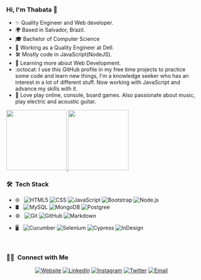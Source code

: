 ### Hi, I'm Thabata 👋

- ✨ Quality Engineer and Web developer.
- 🌍 Based in Salvador, Brazil.
- 🎓 Bachelor of Computer Science
- 💼 Working as a Quality Engineer at Dell.
- 🛠 Mostly code in JavaScript(NodeJS).
- 🌱 Learning more about Web Development.
- :octocat: I use this GitHub profile in my free time projects to practice some code and learn new things, I'm a knowledge seeker who has an interest in a lot of different stuff. Now working with JavaScript and advance my skills with it.  
- 👾 Love play online, console, board games. Also passionate about music, play electric and acoustic guitar.

<a href="https://github.com/alttabs">
  <img height="160em" src="https://github-readme-stats.vercel.app/api?username=alttabs&show_icons=true&custom_title=GitHub+Stats&theme=vue">
  <img height="160em" src="https://github-readme-stats.vercel.app/api/top-langs/?username=alttabs&layout=compact&theme=vue">
</a>
<h3> 🛠 &nbsp;Tech Stack</h3>

- 🌐 &nbsp;
  ![HTML5](https://img.shields.io/badge/-HTML5-333333?style=flat&logo=HTML5)
  ![CSS](https://img.shields.io/badge/-CSS-333333?style=flat&logo=CSS3&logoColor=1572B6)
  ![JavaScript](https://img.shields.io/badge/-JavaScript-333333?style=flat&logo=javascript)
  ![Bootstrap](https://img.shields.io/badge/-Bootstrap-333333?style=flat&logo=bootstrap&logoColor=563D7C)
  ![Node.js](https://img.shields.io/badge/-Node.js-333333?style=flat&logo=node.js)
- 🛢 &nbsp;
  ![MySQL](https://img.shields.io/badge/-MySQL-333333?style=flat&logo=mysql)
  ![MongoDB](https://img.shields.io/badge/-MongoDB-333333?style=flat&logo=mongodb)
  ![Postgree](https://img.shields.io/badge/-MongoDB-333333?style=flat&logo=postgresql)
- ⚙️ &nbsp;
  ![Git](https://img.shields.io/badge/-Git-333333?style=flat&logo=git)
  ![GitHub](https://img.shields.io/badge/-GitHub-333333?style=flat&logo=github)
  ![Markdown](https://img.shields.io/badge/-Markdown-333333?style=flat&logo=markdown)
<!-- - 🔧 &nbsp;
  ![Visual Studio Code](https://img.shields.io/badge/-Visual%20Studio%20Code-333333?style=flat&logo=visual-studio-code&logoColor=007ACC)
  ![Visual_studio](https://img.shields.io/badge/-Visual%20Studio-333333?style=flat&logo=eclipse-ide&logoColor=2C2255)
  [![official JetBrains project](http://jb.gg/badges/official.svg)](https://confluence.jetbrains.com/display/ALL/JetBrains+on+GitHub) -->
- 🖥 &nbsp;
  ![Cucumber](https://img.shields.io/badge/-Cucumber-333333?style=flat&logo=cucumber)
  ![Selenium](https://img.shields.io/badge/-Selenium-333333?style=flat&logo=selenium)
  ![Cypress](https://img.shields.io/badge/-Cypress-333333?style=flat&logo=Cypress)
  ![InDesign](https://img.shields.io/badge/-API-333333?style=flat&logo=postman)

<br/>

<h3> 🤝🏻 &nbsp;Connect with Me </h3>
<p align="center">
<a href="https://thabstacks.netlify.app/"><img alt="Website" src="https://img.shields.io/badge/Website-www.thabstacks.app-blue?style=flat-square&logo=google-chrome"></a>
<a href="https://www.linkedin.com/in/thabataalmeida/"><img alt="LinkedIn" src="https://img.shields.io/badge/LinkedIn-Thabata%20Almeida-blue?style=flat-square&logo=linkedin"></a>
<a href="https://www.instagram.com/altthabs/"><img alt="Instagram" src="https://img.shields.io/badge/Instagram-altthabs-blue?style=flat-square&logo=instagram"></a>
<a href="https://www.twitter.com/altthabs/"><img alt="Twitter" src="https://img.shields.io/badge/Twitter-altthabs-blue?style=flat-square&logo=twitter"></a>
<a href="ccthabata@gmail.com"><img alt="Email" src="https://img.shields.io/badge/Email-ccthabata@gmail.com-blue?style=flat-square&logo=gmail"></a>
</p>
